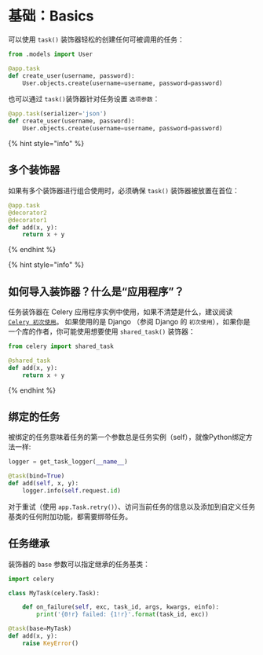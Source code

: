 # 基础：Basics

可以使用 `task()` 装饰器轻松的创建任何可被调用的任务：

```python
from .models import User

@app.task
def create_user(username, password):
    User.objects.create(username=username, password=password)
```

也可以通过 `task()`装饰器针对任务设置 `选项参数`：

```python
@app.task(serializer='json')
def create_user(username, password):
    User.objects.create(username=username, password=password)
```

{% hint style="info" %}
## 多个装饰器

如果有多个装饰器进行组合使用时，必须确保 `task()` 装饰器被放置在首位：

```python
@app.task
@decorator2
@decorator1
def add(x, y):
    return x + y
```
{% endhint %}

{% hint style="info" %}
## 如何导入装饰器？什么是“应用程序”？

任务装饰器在 Celery 应用程序实例中使用，如果不清楚是什么，建议阅读 [`Celery 初次使用`](../../ru-men/celery-chu-ci-shi-yong.md)。 如果使用的是 Django （参阅 Django 的 `初次使用`），如果你是一个库的作者，你可能使用想要使用 `shared_task()` 装饰器：

```python
from celery import shared_task

@shared_task
def add(x, y):
    return x + y
```
{% endhint %}

## 绑定的任务

被绑定的任务意味着任务的第一个参数总是任务实例（self），就像Python绑定方法一样:

```python
logger = get_task_logger(__name__)

@task(bind=True)
def add(self, x, y):
    logger.info(self.request.id)
```

对于重试（使用 `app.Task.retry()`）、访问当前任务的信息以及添加到自定义任务基类的任何附加功能，都需要绑带任务。

## 任务继承

装饰器的 `base` 参数可以指定继承的任务基类：

```python
import celery

class MyTask(celery.Task):

    def on_failure(self, exc, task_id, args, kwargs, einfo):
        print('{0!r} failed: {1!r}'.format(task_id, exc))

@task(base=MyTask)
def add(x, y):
    raise KeyError()
```

